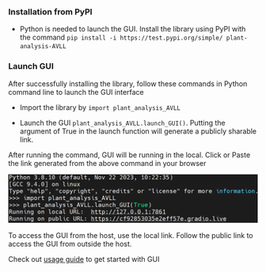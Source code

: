 ### Installation from PyPI

* Python is needed to launch the GUI. Install the library using PyPI with the command 
`pip install -i https://test.pypi.org/simple/ plant-analysis-AVLL`

### Launch GUI

After successfully installing the library, follow these commands in Python command line to launch the GUI interface

* Import the library by `import plant_analysis_AVLL`

* Launch the GUI `plant_analysis_AVLL.launch_GUI()`. Putting the argument of True in the launch function will generate a publicly sharable link.

After running the command, GUI will be running in the local. Click or Paste the link generated from the above command in your browser

![image](./images/launching_gui.png)

To access the GUI from the host, use the local link. Follow the public link to access the GUI from outside the host.

Check out [usage guide](usage.md) to get started with GUI
